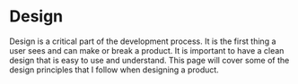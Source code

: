 # Design
Design is a critical part of the development process. 
It is the first thing a user sees and can make or break a product. 
It is important to have a clean design that is easy to use and understand. 
This page will cover some of the design principles that I follow when designing a product.